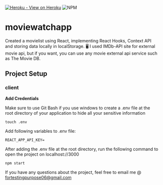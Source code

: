 [![Heroku - View on Heroku](https://img.shields.io/badge/Heroku-View_on_Heroku-red?logo=Heroku&logoColor=white)](https://moviewatchapp.herokuapp.com/)
![NPM](https://badgen.net/npm/v/express)



# moviewatchapp

Created a movielist using React, implementing React Hooks, Context API and storing data locally in localStorage. 🖥 I used IMDb-API site for external movie api, but if you want, you can use any movie external api service such as The Movie DB.

## **Project Setup**

### client

**Add Credentials**

Make sure to use Git Bash if you use windows to create a .env file at the root directory of your application to hide all your sensitive information

```
touch .env
```
Add following variables to .env file:

```
REACT_APP_API_KEY=
```

After adding the .env file at the root directory, run the following command to open the project on localhost://3000

```
npm start
```

If you have any questions about the project, feel free to email me @ fortestingpurpose06@gmail.com

